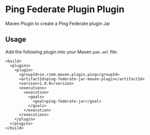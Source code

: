 # Ping Federate Plugin Plugin
Maven Plugin to create a Ping Federate plugin Jar


## Usage

Add the following plugin into your Maven `pom.xml` file:
```
<build>
  <plugins>
    <plugin>
      <groupId>io.rzem.maven.plugin.ping</groupId>
      <artifactId>ping-federate-jar-maven-plugin</artifactId>
      <version>1.0.0</version>
      <executions>
        <execution>
          <goals>
            <goal>ping-federate-jar</goal>
          </goals>
        </execution>
      </executions>
    </plugin>
  </plugins>
</build>
```
